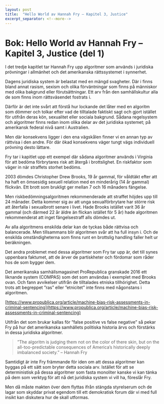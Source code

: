 ```yaml
---
layout: post
title:  "Hello World av Hannah Fry – Kapitel 3, Justice"
excerpt_separator: <!--more-->
---
```


# Bok: Hello World av Hannah Fry – Kapitel 3, Justice (del 1)

I det tredje kapitlet tar Hannah Fry upp algoritmer som används i juridiska prövningar i allmänhet och det amerikanska rättssystemet i synnerhet.

<!--more-->

Dagens juridiska system är belastat med en mängd svagheter. Där i finns bland annat rasism, sexism och olika förväntningar som finns på människor med olika bakgrund eller förutsättningar. Ett arv från den samhällskultur alla de som finns inom rättsväsendet fostrats i.

Därför är det inte svårt att förstå hur lockande det låter med en algoritm som dömmer och tolkar efter vad de tilltalade faktiskt sagt och gjort istället för utifrån deras kön, sexualitet eller sociala bakgrund. Sådana regelsystem och algoritmer finns redan inom olika delar av det juridiska systemet; på amerikansk federal nivå samt i Australien.

Men där konsekvens ligger i den ena vägskålen finner vi en annan typ av rättvisa i den andre. För där ökad konsekvens väger tungt vägs individuell prövning desto lättare.

Fry tar i kapitlet upp ett exempel där sådana algoritmer används i Virginia för att bedöma förbrytares risk att återgå i brottslighet. En riskfaktor som väger in när straffets storhet bedöms.

2003 dömdes Christopher Drew Brooks, 19 år gammal, för våldtäkt efter att ha haft en ömsesidig sexuell relation med en minderårig (14 år gammal) flickvän. Ett brott som brukligt ger mellan 7 och 16 månaders fängelse.

Men riskbedömningsalgoritmen rekommenderade att straffet höjdes upp till 24 månader. Detta kommer sig av att unga sexualförbrytare har större risk att återfalla i sexualbrott senare i livet. Hade Brooks istället varit 36 år gammal (och därmed 22 år äldre än flickan istället för 5 år) hade algoritmen rekommenderat att inget fängelsestraff alls dömdes ut.

Av alla algoritmens enskilda delar kan de tyckas både rättvisa och balancerade. Men tillsammans blir algoritmen svår att ha full insyn i. Och de enskilda omständigheterna som finns runt en brottslig handling faller helt ur beräkningen.

Det andra problemet med dessa algoritmer som Fry tar upp är, det till synes uppenbara faktumet, att de ärver de partiskheter och fördomar som råder hos de som bygger dem.

Det amerikanska samhällsmagasinet ProRepublica granskade 2016 ett liknande system (COMPAS) som det som användas i exemplet med Brooks ovan. Och fann avvikelser utifrån de tilltalades etniska tillhörighet. Detta trots att begreppet ”ras” eller ”etnicitet” inte finns med någonstans i algoritmen.

[https://www.propublica.org/article/machine-bias-risk-assessments-in-criminal-sentencing](https://www.propublica.org/article/machine-bias-risk-assessments-in-criminal-sentencing)

Utifrån det som brukar kallas för ”false positive vs false negative” så pekar Fry på hur det amerikanska samhällets politiska historia ärvs och förstärks in dessa juridiska algoritmer.

> ”The algoritm is judging them not on the color of there skin, but on the all-too-predictable consequences of America’s historically deeply imbalanced society.” – Hannah Fry

Samtidigt är inte Fry främmande för iden om att dessa algoritmer kan byggas på ett sätt som bryter detta sociala arv. Istället för att se deterministisk på dessa algoritmer som fasta monoliter kanske vi kan tänka på dem som verktyg för att nå det juridiska system vi vill ha, föreslår Fry.

Men då måste makten över dem flyttas ifrån stängda styrelserum och de lagar som skyddar privat egendom till ett demokratisk forum där vi med full insikt kan diskutera hur de skall utformas.